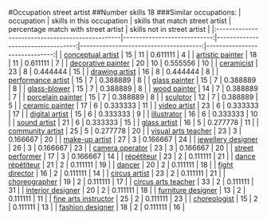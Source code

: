 #Occupation street artist
##Number skills 18
###Similar occupations:
| occupation                                      |   skills in this occupation |   skills that match street artist |   percentage match with street artist |   skills not in street artist |
|:------------------------------------------------|----------------------------:|----------------------------------:|--------------------------------------:|------------------------------:|
| [conceptual artist](conceptual_artist.md)       |                          15 |                                11 |                              0.611111 |                             4 |
| [artistic painter](artistic_painter.md)         |                          18 |                                11 |                              0.611111 |                             7 |
| [decorative painter](decorative_painter.md)     |                          20 |                                10 |                              0.555556 |                            10 |
| [ceramicist](ceramicist.md)                     |                          23 |                                 8 |                              0.444444 |                            15 |
| [drawing artist](drawing_artist.md)             |                          16 |                                 8 |                              0.444444 |                             8 |
| [performance artist](performance_artist.md)     |                          15 |                                 7 |                              0.388889 |                             8 |
| [glass painter](glass_painter.md)               |                          15 |                                 7 |                              0.388889 |                             8 |
| [glass-blower](glass-blower.md)                 |                          15 |                                 7 |                              0.388889 |                             8 |
| [wood painter](wood_painter.md)                 |                          14 |                                 7 |                              0.388889 |                             7 |
| [porcelain painter](porcelain_painter.md)       |                          15 |                                 7 |                              0.388889 |                             8 |
| [sculptor](sculptor.md)                         |                          12 |                                 7 |                              0.388889 |                             5 |
| [ceramic painter](ceramic_painter.md)           |                          17 |                                 6 |                              0.333333 |                            11 |
| [video artist](video_artist.md)                 |                          23 |                                 6 |                              0.333333 |                            17 |
| [digital artist](digital_artist.md)             |                          15 |                                 6 |                              0.333333 |                             9 |
| [illustrator](illustrator.md)                   |                          16 |                                 6 |                              0.333333 |                            10 |
| [sound artist](sound_artist.md)                 |                          21 |                                 6 |                              0.333333 |                            15 |
| [glass artist](glass_artist.md)                 |                          16 |                                 5 |                              0.277778 |                            11 |
| [community artist](community_artist.md)         |                          25 |                                 5 |                              0.277778 |                            20 |
| [visual arts teacher](visual_arts_teacher.md)   |                          23 |                                 3 |                              0.166667 |                            20 |
| [make-up artist](make-up_artist.md)             |                          27 |                                 3 |                              0.166667 |                            24 |
| [jewellery designer](jewellery_designer.md)     |                          26 |                                 3 |                              0.166667 |                            23 |
| [camera operator](camera_operator.md)           |                          23 |                                 3 |                              0.166667 |                            20 |
| [street performer](street_performer.md)         |                          17 |                                 3 |                              0.166667 |                            14 |
| [répétiteur](répétiteur.md)                     |                          23 |                                 2 |                              0.111111 |                            21 |
| [dance répétiteur](dance_répétiteur.md)         |                          21 |                                 2 |                              0.111111 |                            19 |
| [dancer](dancer.md)                             |                          20 |                                 2 |                              0.111111 |                            18 |
| [fight director](fight_director.md)             |                          16 |                                 2 |                              0.111111 |                            14 |
| [circus artist](circus_artist.md)               |                          23 |                                 2 |                              0.111111 |                            21 |
| [choreographer](choreographer.md)               |                          19 |                                 2 |                              0.111111 |                            17 |
| [circus arts teacher](circus_arts_teacher.md)   |                          33 |                                 2 |                              0.111111 |                            31 |
| [interior designer](interior_designer.md)       |                          20 |                                 2 |                              0.111111 |                            18 |
| [furniture designer](furniture_designer.md)     |                          13 |                                 2 |                              0.111111 |                            11 |
| [fine arts instructor](fine_arts_instructor.md) |                          25 |                                 2 |                              0.111111 |                            23 |
| [choreologist](choreologist.md)                 |                          15 |                                 2 |                              0.111111 |                            13 |
| [fashion designer](fashion_designer.md)         |                          18 |                                 2 |                              0.111111 |                            16 |
